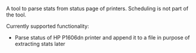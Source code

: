 A tool to parse stats from status page of printers. Scheduling is not part of the tool.

Currently supported functionality:
* Parse status of HP P1606dn printer and append it to a file in purpose of extracting stats later
